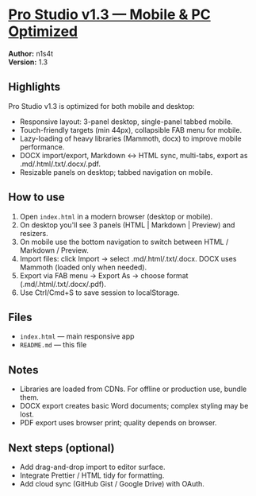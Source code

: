 # [Pro Studio v1.3 — Mobile & PC Optimized](https://n1s4t.github.io/converterv3/)

**Author:** n1s4t  
**Version:** 1.3

## Highlights
Pro Studio v1.3 is optimized for both mobile and desktop:
- Responsive layout: 3-panel desktop, single-panel tabbed mobile.
- Touch-friendly targets (min 44px), collapsible FAB menu for mobile.
- Lazy-loading of heavy libraries (Mammoth, docx) to improve mobile performance.
- DOCX import/export, Markdown ↔ HTML sync, multi-tabs, export as .md/.html/.txt/.docx/.pdf.
- Resizable panels on desktop; tabbed navigation on mobile.

## How to use
1. Open `index.html` in a modern browser (desktop or mobile).
2. On desktop you'll see 3 panels (HTML | Markdown | Preview) and resizers.
3. On mobile use the bottom navigation to switch between HTML / Markdown / Preview.
4. Import files: click Import -> select .md/.html/.txt/.docx. DOCX uses Mammoth (loaded only when needed).
5. Export via FAB menu -> Export As -> choose format (.md/.html/.txt/.docx/.pdf).
6. Use Ctrl/Cmd+S to save session to localStorage.

## Files
- `index.html` — main responsive app
- `README.md` — this file

## Notes
- Libraries are loaded from CDNs. For offline or production use, bundle them.
- DOCX export creates basic Word documents; complex styling may be lost.
- PDF export uses browser print; quality depends on browser.

## Next steps (optional)
- Add drag-and-drop import to editor surface.
- Integrate Prettier / HTML tidy for formatting.
- Add cloud sync (GitHub Gist / Google Drive) with OAuth.
